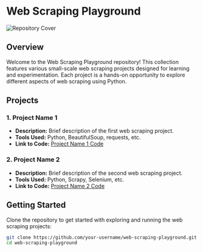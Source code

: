 # Web Scraping Playground

![Repository Cover]([link_to_your_cover_image.jpg](https://previews.123rf.com/images/siraanamwong/siraanamwong1601/siraanamwong160100186/51370928-manos-que-sostienen-la-lupa-para-el-an%C3%A1lisis-de-datos-concepto-de-negocio.jpg))

## Overview

Welcome to the Web Scraping Playground repository! This collection features various small-scale web scraping projects designed for learning and experimentation. Each project is a hands-on opportunity to explore different aspects of web scraping using Python.

## Projects

### 1. Project Name 1

- **Description:** Brief description of the first web scraping project.
- **Tools Used:** Python, BeautifulSoup, requests, etc.
- **Link to Code:** [Project Name 1 Code](/projects/project_name_1)

### 2. Project Name 2

- **Description:** Brief description of the second web scraping project.
- **Tools Used:** Python, Scrapy, Selenium, etc.
- **Link to Code:** [Project Name 2 Code](/projects/project_name_2)

<!-- Add more projects as needed -->

## Getting Started

Clone the repository to get started with exploring and running the web scraping projects:

```bash
git clone https://github.com/your-username/web-scraping-playground.git
cd web-scraping-playground
